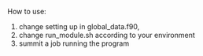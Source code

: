 How to use:

1. change setting up in global_data.f90,
2. change run_module.sh according to your environment
3. summit a job running the program